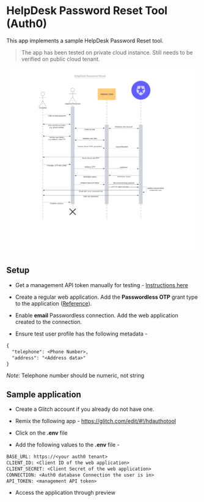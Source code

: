 # HelpDesk Password Reset Tool (Auth0)

This app implements a sample HelpDesk Password Reset tool. 

> The app has been tested on private cloud instance. Still needs to be verified on public cloud tenant.

![HelpDesk Password Reset](public/images/HelpDeskPasswordReset.png)

## Setup

* Get a management API token manually for testing - [Instructions here](https://auth0.com/docs/secure/tokens/access-tokens/management-api-access-tokens)

* Create a regular web application. Add the **Passwordless OTP** grant type to the application ([Reference](https://auth0.com/docs/authenticate/passwordless/implement-login/embedded-login/native)).

* Enable **email** Passwordless connection. Add the web application created to the connection.

* Ensure test user profile has the following metadata -

```
{
  "telephone": <Phone Number>,
  "address": "<Address data>"
}

```

*Note*: Telephone number should be numeric, not string

## Sample application

* Create a Glitch account if you already do not have one. 
  
* Remix the following app - https://glitch.com/edit/#!/hdauthotool

* Click on the **.env** file

* Add the following values to the **.env** file -

```
BASE_URL: https://<your auth0 tenant>
CLIENT_ID: <Client ID of the web application>
CLIENT_SECRET: <Client Secret of the web application>
CONNECTION: <Auth0 database Connection the user is in>
API_TOKEN: <management API token>

```

* Access the application through preview